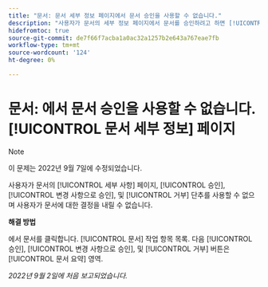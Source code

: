 ```yaml
---
title: "문서: 문서 세부 정보 페이지에서 문서 승인을 사용할 수 없습니다."
description: "사용자가 문서의 세부 정보 페이지에서 문서를 승인하려고 하면 [!UICONTROL 승인], [!UICONTROL 변경 사항으로 승인], 및 [!UICONTROL 거부] 단추를 사용할 수 없으며 사용자가 문서에 대해 결정할 수 없습니다."
hidefromtoc: true
source-git-commit: de7f66f7acba1a0ac32a1257b2e643a767eae7fb
workflow-type: tm+mt
source-wordcount: '124'
ht-degree: 0%

---
```



# 문서: 에서 문서 승인을 사용할 수 없습니다. [!UICONTROL 문서 세부 정보] 페이지

>[!NOTE]
>
>이 문제는 2022년 9월 7일에 수정되었습니다.

사용자가 문서의 [!UICONTROL 세부 사항] 페이지, [!UICONTROL 승인], [!UICONTROL 변경 사항으로 승인], 및 [!UICONTROL 거부] 단추를 사용할 수 없으며 사용자가 문서에 대한 결정을 내릴 수 없습니다.

**해결 방법**

에서 문서를 클릭합니다. [!UICONTROL 문서] 작업 항목 목록. 다음 [!UICONTROL 승인], [!UICONTROL 변경 사항으로 승인], 및 [!UICONTROL 거부] 버튼은 [!UICONTROL 문서 요약] 영역.

_2022년 9월 2일에 처음 보고되었습니다._

